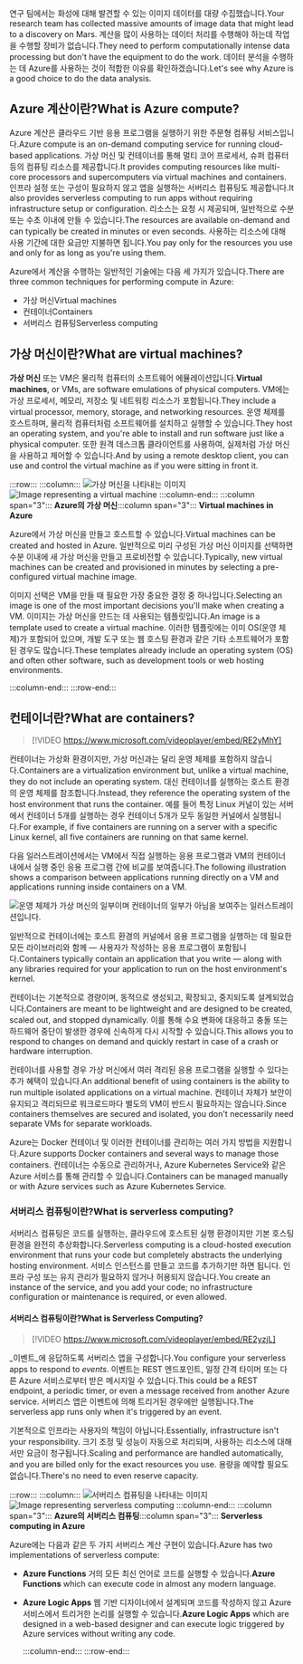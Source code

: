 <span data-ttu-id="2b94f-101">연구 팀에서는 화성에 대해 발견할 수 있는 이미지 데이터를 대량 수집했습니다.</span><span class="sxs-lookup"><span data-stu-id="2b94f-101">Your research team has collected massive amounts of image data that might lead to a discovery on Mars.</span></span> <span data-ttu-id="2b94f-102">계산을 많이 사용하는 데이터 처리를 수행해야 하는데 작업을 수행할 장비가 없습니다.</span><span class="sxs-lookup"><span data-stu-id="2b94f-102">They need to perform computationally intense data processing but don't have the equipment to do the work.</span></span> <span data-ttu-id="2b94f-103">데이터 분석을 수행하는 데 Azure를 사용하는 것이 적합한 이유를 확인하겠습니다.</span><span class="sxs-lookup"><span data-stu-id="2b94f-103">Let's see why Azure is a good choice to do the data analysis.</span></span>

## <a name="what-is-azure-compute"></a><span data-ttu-id="2b94f-104">Azure 계산이란?</span><span class="sxs-lookup"><span data-stu-id="2b94f-104">What is Azure compute?</span></span>
<span data-ttu-id="2b94f-105">Azure 계산은 클라우드 기반 응용 프로그램을 실행하기 위한 주문형 컴퓨팅 서비스입니다.</span><span class="sxs-lookup"><span data-stu-id="2b94f-105">Azure compute is an on-demand computing service for running cloud-based applications.</span></span> <span data-ttu-id="2b94f-106">가상 머신 및 컨테이너를 통해 멀티 코어 프로세서, 슈퍼 컴퓨터 등의 컴퓨팅 리소스를 제공합니다.</span><span class="sxs-lookup"><span data-stu-id="2b94f-106">It provides computing resources like multi-core processors and supercomputers via virtual machines and containers.</span></span> <span data-ttu-id="2b94f-107">인프라 설정 또는 구성이 필요하지 않고 앱을 실행하는 서버리스 컴퓨팅도 제공합니다.</span><span class="sxs-lookup"><span data-stu-id="2b94f-107">It also provides serverless computing to run apps without requiring infrastructure setup or configuration.</span></span> <span data-ttu-id="2b94f-108">리소스는 요청 시 제공되며, 일반적으로 수분 또는 수초 이내에 만들 수 있습니다.</span><span class="sxs-lookup"><span data-stu-id="2b94f-108">The resources are available on-demand and can typically be created in minutes or even seconds.</span></span> <span data-ttu-id="2b94f-109">사용하는 리소스에 대해 사용 기간에 대한 요금만 지불하면 됩니다.</span><span class="sxs-lookup"><span data-stu-id="2b94f-109">You pay only for the resources you use and only for as long as you're using them.</span></span>

<span data-ttu-id="2b94f-110">Azure에서 계산을 수행하는 일반적인 기술에는 다음 세 가지가 있습니다.</span><span class="sxs-lookup"><span data-stu-id="2b94f-110">There are three common techniques for performing compute in Azure:</span></span>

- <span data-ttu-id="2b94f-111">가상 머신</span><span class="sxs-lookup"><span data-stu-id="2b94f-111">Virtual machines</span></span>
- <span data-ttu-id="2b94f-112">컨테이너</span><span class="sxs-lookup"><span data-stu-id="2b94f-112">Containers</span></span>
- <span data-ttu-id="2b94f-113">서버리스 컴퓨팅</span><span class="sxs-lookup"><span data-stu-id="2b94f-113">Serverless computing</span></span>

## <a name="what-are-virtual-machines"></a><span data-ttu-id="2b94f-114">가상 머신이란?</span><span class="sxs-lookup"><span data-stu-id="2b94f-114">What are virtual machines?</span></span>

<span data-ttu-id="2b94f-115">**가상 머신** 또는 VM은 물리적 컴퓨터의 소프트웨어 에뮬레이션입니다.</span><span class="sxs-lookup"><span data-stu-id="2b94f-115">**Virtual machines**, or VMs, are software emulations of physical computers.</span></span> <span data-ttu-id="2b94f-116">VM에는 가상 프로세서, 메모리, 저장소 및 네트워킹 리소스가 포함됩니다.</span><span class="sxs-lookup"><span data-stu-id="2b94f-116">They include a virtual processor, memory, storage, and networking resources.</span></span> <span data-ttu-id="2b94f-117">운영 체제를 호스트하며, 물리적 컴퓨터처럼 소프트웨어를 설치하고 실행할 수 있습니다.</span><span class="sxs-lookup"><span data-stu-id="2b94f-117">They host an operating system, and you're able to install and run software just like a physical computer.</span></span> <span data-ttu-id="2b94f-118">또한 원격 데스크톱 클라이언트를 사용하여, 실제처럼 가상 머신을 사용하고 제어할 수 있습니다.</span><span class="sxs-lookup"><span data-stu-id="2b94f-118">And by using a remote desktop client, you can use and control the virtual machine as if you were sitting in front it.</span></span>

:::row:::
  :::column:::
    <span data-ttu-id="2b94f-119">![가상 머신을 나타내는 이미지](../media/2-vm.png)</span><span class="sxs-lookup"><span data-stu-id="2b94f-119">![Image representing a virtual machine](../media/2-vm.png)</span></span>
  :::column-end:::
    <span data-ttu-id="2b94f-120">:::column span="3"::: **Azure의 가상 머신**</span><span class="sxs-lookup"><span data-stu-id="2b94f-120">:::column span="3"::: **Virtual machines in Azure**</span></span>

<span data-ttu-id="2b94f-121">Azure에서 가상 머신을 만들고 호스트할 수 있습니다.</span><span class="sxs-lookup"><span data-stu-id="2b94f-121">Virtual machines can be created and hosted in Azure.</span></span> <span data-ttu-id="2b94f-122">일반적으로 미리 구성된 가상 머신 이미지를 선택하면 수분 이내에 새 가상 머신을 만들고 프로비전할 수 있습니다.</span><span class="sxs-lookup"><span data-stu-id="2b94f-122">Typically, new virtual machines can be created and provisioned in minutes by selecting a pre-configured virtual machine image.</span></span>

<span data-ttu-id="2b94f-123">이미지 선택은 VM을 만들 때 필요한 가장 중요한 결정 중 하나입니다.</span><span class="sxs-lookup"><span data-stu-id="2b94f-123">Selecting an image is one of the most important decisions you'll make when creating a VM.</span></span> <span data-ttu-id="2b94f-124">이미지는 가상 머신을 만드는 데 사용되는 템플릿입니다.</span><span class="sxs-lookup"><span data-stu-id="2b94f-124">An image is a template used to create a virtual machine.</span></span> <span data-ttu-id="2b94f-125">이러한 템플릿에는 이미 OS(운영 체제)가 포함되어 있으며, 개발 도구 또는 웹 호스팅 환경과 같은 기타 소프트웨어가 포함된 경우도 많습니다.</span><span class="sxs-lookup"><span data-stu-id="2b94f-125">These templates already include an operating system (OS) and often other software, such as development tools or web hosting environments.</span></span>

  :::column-end:::
:::row-end:::

## <a name="what-are-containers"></a><span data-ttu-id="2b94f-126">컨테이너란?</span><span class="sxs-lookup"><span data-stu-id="2b94f-126">What are containers?</span></span>

> [!VIDEO https://www.microsoft.com/videoplayer/embed/RE2yMhY]

<span data-ttu-id="2b94f-127">컨테이너는 가상화 환경이지만, 가상 머신과는 달리 운영 체제를 포함하지 않습니다.</span><span class="sxs-lookup"><span data-stu-id="2b94f-127">Containers are a virtualization environment but, unlike a virtual machine, they do not include an operating system.</span></span> <span data-ttu-id="2b94f-128">대신 컨테이너를 실행하는 호스트 환경의 운영 체제를 참조합니다.</span><span class="sxs-lookup"><span data-stu-id="2b94f-128">Instead, they reference the operating system of the host environment that runs the container.</span></span> <span data-ttu-id="2b94f-129">예를 들어 특정 Linux 커널이 있는 서버에서 컨테이너 5개를 실행하는 경우 컨테이너 5개가 모두 동일한 커널에서 실행됩니다.</span><span class="sxs-lookup"><span data-stu-id="2b94f-129">For example, if five containers are running on a server with a specific Linux kernel, all five containers are running on that same kernel.</span></span>

<span data-ttu-id="2b94f-130">다음 일러스트레이션에서는 VM에서 직접 실행하는 응용 프로그램과 VM의 컨테이너 내에서 실행 중인 응용 프로그램 간에 비교를 보여줍니다.</span><span class="sxs-lookup"><span data-stu-id="2b94f-130">The following illustration shows a comparison between applications running directly on a VM and applications running inside containers on a VM.</span></span>

![운영 체제가 가상 머신의 일부이며 컨테이너의 일부가 아님을 보여주는 일러스트레이션입니다.](../media/2-vm-versus-containers.png)

<span data-ttu-id="2b94f-132">일반적으로 컨테이너에는 호스트 환경의 커널에서 응용 프로그램을 실행하는 데 필요한 모든 라이브러리와 함께 &mdash; 사용자가 작성하는 응용 프로그램이 포함됩니다.</span><span class="sxs-lookup"><span data-stu-id="2b94f-132">Containers typically contain an application that you write &mdash; along with any libraries required for your application to run on the host environment's kernel.</span></span>

<span data-ttu-id="2b94f-133">컨테이너는 기본적으로 경량이며, 동적으로 생성되고, 확장되고, 중지되도록 설계되었습니다.</span><span class="sxs-lookup"><span data-stu-id="2b94f-133">Containers are meant to be lightweight and are designed to be created, scaled out, and stopped dynamically.</span></span> <span data-ttu-id="2b94f-134">이를 통해 수요 변화에 대응하고 충돌 또는 하드웨어 중단이 발생한 경우에 신속하게 다시 시작할 수 있습니다.</span><span class="sxs-lookup"><span data-stu-id="2b94f-134">This allows you to respond to changes on demand and quickly restart in case of a crash or hardware interruption.</span></span>

<span data-ttu-id="2b94f-135">컨테이너를 사용할 경우 가상 머신에서 여러 격리된 응용 프로그램을 실행할 수 있다는 추가 혜택이 있습니다.</span><span class="sxs-lookup"><span data-stu-id="2b94f-135">An additional benefit of using containers is the ability to run multiple isolated applications on a virtual machine.</span></span> <span data-ttu-id="2b94f-136">컨테이너 자체가 보안이 유지되고 격리되므로 워크로드마다 별도의 VM이 반드시 필요하지는 않습니다.</span><span class="sxs-lookup"><span data-stu-id="2b94f-136">Since containers themselves are secured and isolated, you don't necessarily need separate VMs for separate workloads.</span></span>

<span data-ttu-id="2b94f-137">Azure는 Docker 컨테이너 및 이러한 컨테이너를 관리하는 여러 가지 방법을 지원합니다.</span><span class="sxs-lookup"><span data-stu-id="2b94f-137">Azure supports Docker containers and several ways to manage those containers.</span></span> <span data-ttu-id="2b94f-138">컨테이너는 수동으로 관리하거나, Azure Kubernetes Service와 같은 Azure 서비스를 통해 관리할 수 있습니다.</span><span class="sxs-lookup"><span data-stu-id="2b94f-138">Containers can be managed manually or with Azure services such as Azure Kubernetes Service.</span></span>

### <a name="what-is-serverless-computing"></a><span data-ttu-id="2b94f-139">서버리스 컴퓨팅이란?</span><span class="sxs-lookup"><span data-stu-id="2b94f-139">What is serverless computing?</span></span>

<span data-ttu-id="2b94f-140">서버리스 컴퓨팅은 코드를 실행하는, 클라우드에 호스트된 실행 환경이지만 기본 호스팅 환경을 완전히 추상화합니다.</span><span class="sxs-lookup"><span data-stu-id="2b94f-140">Serverless computing is a cloud-hosted execution environment that runs your code but completely abstracts the underlying hosting environment.</span></span> <span data-ttu-id="2b94f-141">서비스 인스턴스를 만들고 코드를 추가하기만 하면 됩니다. 인프라 구성 또는 유지 관리가 필요하지 않거나 허용되지 않습니다.</span><span class="sxs-lookup"><span data-stu-id="2b94f-141">You create an instance of the service, and you add your code; no infrastructure configuration or maintenance is required, or even allowed.</span></span>

#### <a name="what-is-serverless-computing"></a><span data-ttu-id="2b94f-142">서버리스 컴퓨팅이란?</span><span class="sxs-lookup"><span data-stu-id="2b94f-142">What is Serverless Computing?</span></span>

> [!VIDEO https://www.microsoft.com/videoplayer/embed/RE2yzjL]

<span data-ttu-id="2b94f-143">_이벤트_에 응답하도록 서버리스 앱을 구성합니다.</span><span class="sxs-lookup"><span data-stu-id="2b94f-143">You configure your serverless apps to respond to _events_.</span></span> <span data-ttu-id="2b94f-144">이벤트는 REST 엔드포인트, 일정 간격 타이머 또는 다른 Azure 서비스로부터 받은 메시지일 수 있습니다.</span><span class="sxs-lookup"><span data-stu-id="2b94f-144">This could be a REST endpoint, a periodic timer, or even a message received from another Azure service.</span></span> <span data-ttu-id="2b94f-145">서버리스 앱은 이벤트에 의해 트리거된 경우에만 실행됩니다.</span><span class="sxs-lookup"><span data-stu-id="2b94f-145">The serverless app runs only when it's triggered by an event.</span></span>

<span data-ttu-id="2b94f-146">기본적으로 인프라는 사용자의 책임이 아닙니다.</span><span class="sxs-lookup"><span data-stu-id="2b94f-146">Essentially, infrastructure isn't your responsibility.</span></span> <span data-ttu-id="2b94f-147">크기 조정 및 성능이 자동으로 처리되며, 사용하는 리소스에 대해서만 요금이 청구됩니다.</span><span class="sxs-lookup"><span data-stu-id="2b94f-147">Scaling and performance are handled automatically, and you are billed only for the exact resources you use.</span></span> <span data-ttu-id="2b94f-148">용량을 예약할 필요도 없습니다.</span><span class="sxs-lookup"><span data-stu-id="2b94f-148">There's no need to even reserve capacity.</span></span>

:::row:::
  :::column:::
    <span data-ttu-id="2b94f-149">![서버리스 컴퓨팅을 나타내는 이미지](../media/2-serverless.png)</span><span class="sxs-lookup"><span data-stu-id="2b94f-149">![Image representing serverless computing](../media/2-serverless.png)</span></span>
  :::column-end:::
    <span data-ttu-id="2b94f-150">:::column span="3"::: **Azure의 서버리스 컴퓨팅**</span><span class="sxs-lookup"><span data-stu-id="2b94f-150">:::column span="3"::: **Serverless computing in Azure**</span></span>

<span data-ttu-id="2b94f-151">Azure에는 다음과 같은 두 가지 서버리스 계산 구현이 있습니다.</span><span class="sxs-lookup"><span data-stu-id="2b94f-151">Azure has two implementations of serverless compute:</span></span>

- <span data-ttu-id="2b94f-152">**Azure Functions** 거의 모든 최신 언어로 코드를 실행할 수 있습니다.</span><span class="sxs-lookup"><span data-stu-id="2b94f-152">**Azure Functions** which can execute code in almost any modern language.</span></span>
- <span data-ttu-id="2b94f-153">**Azure Logic Apps** 웹 기반 디자이너에서 설계되며 코드를 작성하지 않고 Azure 서비스에서 트리거한 논리를 실행할 수 있습니다.</span><span class="sxs-lookup"><span data-stu-id="2b94f-153">**Azure Logic Apps** which are designed in a web-based designer and can execute logic triggered by Azure services without writing any code.</span></span>

  :::column-end:::
:::row-end:::